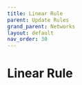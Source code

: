 ```yaml
---
title: Linear Rule
parent: Update Rules
grand_parent: Networks
layout: default
nav_order: 30
---
```


# Linear Rule